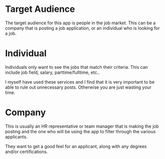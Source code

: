 # Target Audience

The target audience for this app is people in the job market. This can be a company that is posting a job application, or an individual who is looking for a job.

# Individual

Individuals only want to see the jobs that match their criteria. This can include job field, salary, parttime/fulltime, etc..

I myself have used these services and I find that it is very important to be able to rule out unnecessary posts. Otherwise you are just wasting your time.

# Company

This is usually an HR representative or team manager that is making the job posting and the one who will be using the app to filter through the various applicants.

They want to get a good feel for an applicant, along with any degrees and/or certifications.
